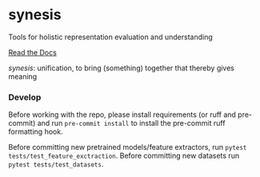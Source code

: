 # synesis
Tools for holistic representation evaluation and understanding

[Read the Docs](https://synesis.rtfd.io)

*synesis*: unification, to bring (something) together that thereby gives meaning

### Develop
Before working with the repo, please install requirements (or ruff and pre-commit) and run
```pre-commit install``` to install the pre-commit ruff formatting hook.

Before committing new pretrained models/feature extractors, run `pytest tests/test_feature_exctraction`. Before committing new datasets run `pytest tests/test_datasets`.
